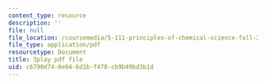 ```yaml
---
content_type: resource
description: ''
file: null
file_location: /coursemedia/5-111-principles-of-chemical-science-fall-2008/c6790d740e946d1bf478cb9b49bd3b1d_llaa-iEYDLI.pdf
file_type: application/pdf
resourcetype: Document
title: 3play pdf file
uid: c6790d74-0e94-6d1b-f478-cb9b49bd3b1d
---
```

